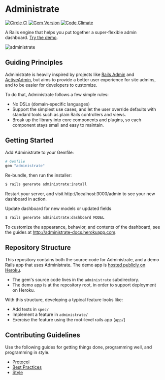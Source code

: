 # Administrate

[![Circle CI](https://img.shields.io/circleci/project/thoughtbot/administrate/master.svg)](https://circleci.com/gh/thoughtbot/administrate/tree/master)
[![Gem Version](https://badge.fury.io/rb/administrate.svg)](https://badge.fury.io/rb/administrate)
[![Code Climate](https://codeclimate.com/github/thoughtbot/administrate/badges/gpa.svg)](https://codeclimate.com/github/thoughtbot/administrate)

A Rails engine that helps you put together a super-flexible admin dashboard.
[Try the demo][demo].

![administrate](https://images.thoughtbot.com/announcing-administrate/DdP2CQfnSE23PI8AAnDc_Administrate.png)

## Guiding Principles

Administrate is heavily inspired by projects
like [Rails Admin] and [ActiveAdmin],
but aims to provide a better user experience for site admins,
and to be easier for developers to customize.

To do that, Administrate follows a few simple rules:

- No DSLs (domain-specific languages)
- Support the simplest use cases, and let the user override defaults with
  standard tools such as plain Rails controllers and views.
- Break up the library into core components and plugins,
  so each component stays small and easy to maintain.

[Rails Admin]: https://github.com/sferik/rails_admin
[ActiveAdmin]: http://activeadmin.info/

## Getting Started

Add Administrate to your Gemfile:

```ruby
# Gemfile
gem "administrate"
```

Re-bundle, then run the installer:

```bash
$ rails generate administrate:install
```

Restart your server, and visit http://localhost:3000/admin
to see your new dashboard in action.

Update dashboard for new models or updated fields

```bash
$ rails generate administrate:dashboard MODEL
```

To customize the appearance, behavior, and contents of the dashboard,
see the guides at http://administrate-docs.herokuapp.com.

## Repository Structure

This repository contains both the source code for Administrate,
and a demo Rails app that uses Administrate.
The demo app is [hosted publicly on Heroku][demo].

- The gem's source code lives in the `administrate` subdirectory.
- The demo app is at the repository root,
  in order to support deployment on Heroku.

With this structure, developing a typical feature looks like:

- Add tests in `spec/`
- Implement a feature in `administrate/`
- Exercise the feature using the root-level rails app (`app/`)

## Contributing Guidelines

Use the following guides for getting things done, programming well, and
programming in style.

* [Protocol](http://github.com/thoughtbot/guides/blob/master/protocol)
* [Best Practices](http://github.com/thoughtbot/guides/blob/master/best-practices)
* [Style](http://github.com/thoughtbot/guides/blob/master/style)

[demo]: https://administrate-prototype.herokuapp.com/admin
